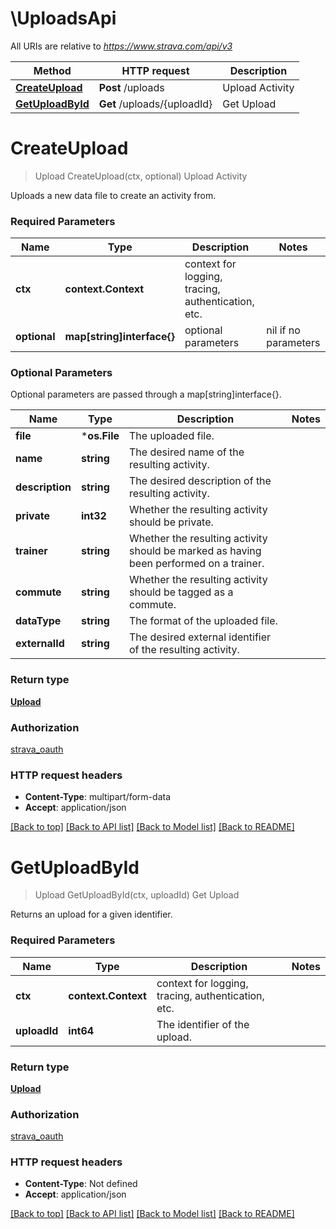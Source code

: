 # \UploadsApi

All URIs are relative to *https://www.strava.com/api/v3*

Method | HTTP request | Description
------------- | ------------- | -------------
[**CreateUpload**](UploadsApi.md#CreateUpload) | **Post** /uploads | Upload Activity
[**GetUploadById**](UploadsApi.md#GetUploadById) | **Get** /uploads/{uploadId} | Get Upload


# **CreateUpload**
> Upload CreateUpload(ctx, optional)
Upload Activity

Uploads a new data file to create an activity from.

### Required Parameters

Name | Type | Description  | Notes
------------- | ------------- | ------------- | -------------
 **ctx** | **context.Context** | context for logging, tracing, authentication, etc.
 **optional** | **map[string]interface{}** | optional parameters | nil if no parameters

### Optional Parameters
Optional parameters are passed through a map[string]interface{}.

Name | Type | Description  | Notes
------------- | ------------- | ------------- | -------------
 **file** | ***os.File**| The uploaded file. | 
 **name** | **string**| The desired name of the resulting activity. | 
 **description** | **string**| The desired description of the resulting activity. | 
 **private** | **int32**| Whether the resulting activity should be private. | 
 **trainer** | **string**| Whether the resulting activity should be marked as having been performed on a trainer. | 
 **commute** | **string**| Whether the resulting activity should be tagged as a commute. | 
 **dataType** | **string**| The format of the uploaded file. | 
 **externalId** | **string**| The desired external identifier of the resulting activity. | 

### Return type

[**Upload**](Upload.md)

### Authorization

[strava_oauth](../README.md#strava_oauth)

### HTTP request headers

 - **Content-Type**: multipart/form-data
 - **Accept**: application/json

[[Back to top]](#) [[Back to API list]](../README.md#documentation-for-api-endpoints) [[Back to Model list]](../README.md#documentation-for-models) [[Back to README]](../README.md)

# **GetUploadById**
> Upload GetUploadById(ctx, uploadId)
Get Upload

Returns an upload for a given identifier.

### Required Parameters

Name | Type | Description  | Notes
------------- | ------------- | ------------- | -------------
 **ctx** | **context.Context** | context for logging, tracing, authentication, etc.
  **uploadId** | **int64**| The identifier of the upload. | 

### Return type

[**Upload**](Upload.md)

### Authorization

[strava_oauth](../README.md#strava_oauth)

### HTTP request headers

 - **Content-Type**: Not defined
 - **Accept**: application/json

[[Back to top]](#) [[Back to API list]](../README.md#documentation-for-api-endpoints) [[Back to Model list]](../README.md#documentation-for-models) [[Back to README]](../README.md)

